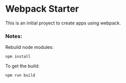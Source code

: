 # Webpack Starter

This is an initial proyect to create apps using webpack.

### Notes:
Rebuild node modules:
```
npm install
```

To get the build:
```
npm run build
```
